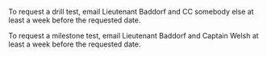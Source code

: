 To request a drill test, email Lieutenant Baddorf and CC somebody else at least a week before the requested date.

To request a milestone test, email Lieutenant Baddorf and Captain Welsh at least a week before the requested date.
